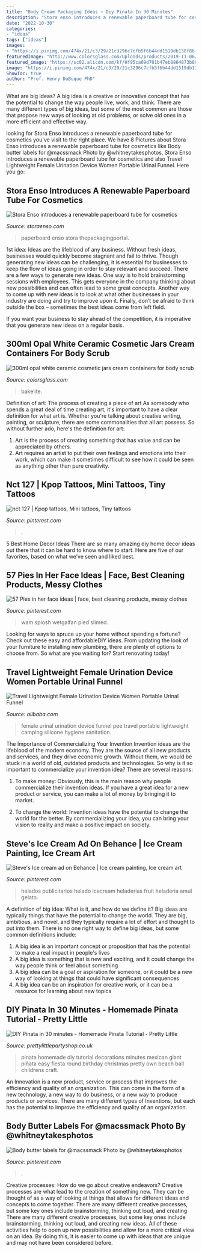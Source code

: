 ```yaml
---
title: "Body Cream Packaging Ideas ~ Diy Pinata In 30 Minutes"
description: "Stora enso introduces a renewable paperboard tube for cosmetics"
date: "2022-10-30"
categories:
- "ideas"
tags: ["ideas"]
images:
- "https://i.pinimg.com/474x/21/c3/29/21c3296c7cfb5f6b44dd1519db138f86--pies.jpg"
featuredImage: "http://www.colorsglass.com/Uploads/products/2019-11-06/en-300ml-opal-white-ceramic-cosmetic-jars-cream--1-.jpg"
featured_image: "https://sc02.alicdn.com/kf/Hf95ca09d701b47eb8864873b891c9bebA/236001993/Hf95ca09d701b47eb8864873b891c9bebA.jpg"
image: "https://i.pinimg.com/474x/21/c3/29/21c3296c7cfb5f6b44dd1519db138f86--pies.jpg"
ShowToc: true
author: "Prof. Henry DuBuque PhD"
---
```



What are big ideas?
A big idea is a creative or innovative concept that has the potential to change the way people live, work, and think. There are many different types of big ideas, but some of the most common are those that propose new ways of looking at old problems, or solve old ones in a more efficient and effective way.

	

		
looking for Stora Enso introduces a renewable paperboard tube for cosmetics you've visit to the right place. We have 8 Pictures about Stora Enso introduces a renewable paperboard tube for cosmetics like Body butter labels for @macssmack Photo by @whitneytakesphotos, Stora Enso introduces a renewable paperboard tube for cosmetics and also Travel Lightweight Female Urination Device Women Portable Urinal Funnel. Here you go:
		
    
## Stora Enso Introduces A Renewable Paperboard Tube For Cosmetics

<img loading=lazy src="https://www.storaenso.com/-/media/Images/Products/Paperboard-materials/Featured/cosmetics-tube-1200x760.jpg" onerror="this.onerror=null;this.src='https://tse3.mm.bing.net/th?id=OIP.yn6onGCakEmJ5wxfB0AidQHaEs&amp;pid=15.1';" alt="Stora Enso introduces a renewable paperboard tube for cosmetics">

_Source: storaenso.com_

>paperboard enso stora thepackagingportal. 

	

1st idea:
Ideas are the lifeblood of any business. Without fresh ideas, businesses would quickly become stagnant and fail to thrive. Though generating new ideas can be challenging, it is essential for businesses to keep the flow of ideas going in order to stay relevant and succeed.
There are a few ways to generate new ideas. One way is to hold brainstorming sessions with employees. This gets everyone in the company thinking about new possibilities and can often lead to some great concepts. Another way to come up with new ideas is to look at what other businesses in your industry are doing and try to improve upon it. Finally, don’t be afraid to think outside the box – sometimes the best ideas come from left field.

If you want your business to stay ahead of the competition, it is imperative that you generate new ideas on a regular basis.

    
## 300ml Opal White Ceramic Cosmetic Jars Cream Containers For Body Scrub

<img loading=lazy src="http://www.colorsglass.com/Uploads/products/2019-11-06/en-300ml-opal-white-ceramic-cosmetic-jars-cream--1-.jpg" onerror="this.onerror=null;this.src='https://tse1.mm.bing.net/th?id=OIP.BrEjPfhwQerGwGkFVlL-zwHaHa&amp;pid=15.1';" alt="300ml opal white ceramic cosmetic jars cream containers for body scrub">

_Source: colorsglass.com_

>bakelite. 

	

Definition of art: The process of creating a piece of art
As somebody who spends a great deal of time creating art, it's important to have a clear definition for what art is. Whether you're talking about creative writing, painting, or sculpture, there are some commonalities that all art possess. So without further ado, here's the definition for art: 
1. Art is the process of creating something that has value and can be appreciated by others.
2. Art requires an artist to put their own feelings and emotions into their work, which can make it sometimes difficult to see how it could be seen as anything other than pure creativity.

    
## Nct 127 | Kpop Tattoos, Mini Tattoos, Tiny Tattoos

<img loading=lazy src="https://i.pinimg.com/736x/41/28/a8/4128a868391bc07f1a51d9e9d93c0684.jpg" onerror="this.onerror=null;this.src='https://tse4.mm.bing.net/th?id=OIP.UcLs5J7qT5oPyw5mIxm6CAHaKZ&amp;pid=15.1';" alt="nct 127 | Kpop tattoos, Mini tattoos, Tiny tattoos">

_Source: pinterest.com_

>. 

	

5 Best Home Decor Ideas
There are so many amazing diy home decor ideas out there that it can be hard to know where to start. Here are five of our favorites, based on what we’ve seen and liked best.

    
## 57 Pies In Her Face Ideas | Face, Best Cleaning Products, Messy Clothes

<img loading=lazy src="https://i.pinimg.com/474x/21/c3/29/21c3296c7cfb5f6b44dd1519db138f86--pies.jpg" onerror="this.onerror=null;this.src='https://tse1.mm.bing.net/th?id=OIP.nGQsU1zvKozpO7nZqQ3HJwAAAA&amp;pid=15.1';" alt="57 Pies in her face ideas | face, best cleaning products, messy clothes">

_Source: pinterest.com_

>wam splosh wetgalfan pied slimed. 

	

Looking for ways to spruce up your home without spending a fortune? Check out these easy and affordableDIY ideas. From updating the look of your furniture to installing new plumbing, there are plenty of options to choose from. So what are you waiting for? Start renovating today!

    
## Travel Lightweight Female Urination Device Women Portable Urinal Funnel

<img loading=lazy src="https://sc02.alicdn.com/kf/Hf95ca09d701b47eb8864873b891c9bebA/236001993/Hf95ca09d701b47eb8864873b891c9bebA.jpg" onerror="this.onerror=null;this.src='https://tse4.mm.bing.net/th?id=OIP.Xj-qfDS2W73ijnhcyS6NuAHaHa&amp;pid=15.1';" alt="Travel Lightweight Female Urination Device Women Portable Urinal Funnel">

_Source: alibaba.com_

>female urinal urination device funnel pee travel portable lightweight camping silicone hygiene sanitation. 

	

The Importance of Commercializing Your Invention
Invention ideas are the lifeblood of the modern economy. They are the source of all new products and services, and they drive economic growth. Without them, we would be stuck in a world of old, outdated products and technologies.
So why is it so important to commercialize your invention idea? There are several reasons:

1. To make money: Obviously, this is the main reason why people commercialize their invention ideas. If you have a great idea for a new product or service, you can make a lot of money by bringing it to market.

2. To change the world: Invention ideas have the potential to change the world for the better. By commercializing your idea, you can bring your vision to reality and make a positive impact on society.


    
## Steve&#039;s Ice Cream Ad On Behance | Ice Cream Painting, Ice Cream Art

<img loading=lazy src="https://i.pinimg.com/originals/8a/73/45/8a7345ff0a3eab2331623a57e84f0704.jpg" onerror="this.onerror=null;this.src='https://tse4.mm.bing.net/th?id=OIP.8UvfP0vhxDqYn5cExQlygQHaKe&amp;pid=15.1';" alt="Steve&#039;s Ice cream ad on Behance | Ice cream painting, Ice cream art">

_Source: pinterest.com_

>helados publicitarios helado icecream heladerias fruit heladeria amul gelato. 

	

A definition of big idea: What is it, and how do we define it?
Big ideas are typically things that have the potential to change the world. They are big, ambitious, and novel, and they typically require a lot of effort and thought to put into them. There is no one right way to define big ideas, but some common definitions include: 
1. A big idea is an important concept or proposition that has the potential to make a real impact in people's lives
2. A big idea is something that is new and exciting, and it could change the way people think or feel about something
3. A big idea can be a goal or aspiration for someone, or it could be a new way of looking at things that could have significant consequences
4. A big idea can be an inspiration for creative work, or it can be a resource for learning about new topics

    
## DIY Pinata In 30 Minutes - Homemade Pinata Tutorial - Pretty Little

<img loading=lazy src="https://cdn.shopify.com/s/files/1/0197/8160/files/Easy_make_Pinata_1024x1024.jpg?7613" onerror="this.onerror=null;this.src='https://tse4.mm.bing.net/th?id=OIP.lmhlVeUO2WA8F0kICu0FDQHaLH&amp;pid=15.1';" alt="DIY Pinata in 30 minutes - Homemade Pinata Tutorial - Pretty Little">

_Source: prettylittlepartyshop.co.uk_

>pinata homemade diy tutorial decorations minutes mexican giant piñata easy fiesta round birthday christmas pretty own beach ball childrens craft. 

	

An Innovation is a new product, service or process that improves the efficiency and quality of an organization. This can come in the form of a new technology, a new way to do business, or a new way to produce products or services. There are many different types of Inventions, but each has the potential to improve the efficiency and quality of an organization.

    
## Body Butter Labels For @macssmack Photo By @whitneytakesphotos

<img loading=lazy src="https://i.pinimg.com/736x/d7/8d/58/d78d588f955e91b83e8866b40f577267.jpg" onerror="this.onerror=null;this.src='https://tse4.mm.bing.net/th?id=OIP.OYCVSh_Ejo6uI-JfQu15cAHaHa&amp;pid=15.1';" alt="Body butter labels for @macssmack Photo by @whitneytakesphotos">

_Source: pinterest.com_

>. 

	

Creative processes: How do we go about creative endeavors?
Creative processes are what lead to the creation of something new. They can be thought of as a way of looking at things that allows for different ideas and concepts to come together. There are many different creative processes, but some key ones include brainstorming, thinking out loud, and creating 
There are many different creative processes, but some key ones include brainstorming, thinking out loud, and creating new ideas. All of these activities help to open up new possibilities and allow for a more critical view on an idea. By doing this, it is easier to come up with ideas that are unique and may not have been considered before.

